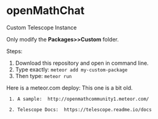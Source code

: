 # openMathChat
Custom Telescope Instance

Only modify the **Packages>>Custom** folder.

Steps:
  1. Download this repository and open in command line.
  2. Type exactly: `meteor add my-custom-package`
  3. Then type: `meteor run`



Here is a meteor.com deploy:  This one is a bit old.

     1. A sample:  http://openmathcommunity1.meteor.com/ 
      
     2. Telescope Docs:  https://telescope.readme.io/docs
    
